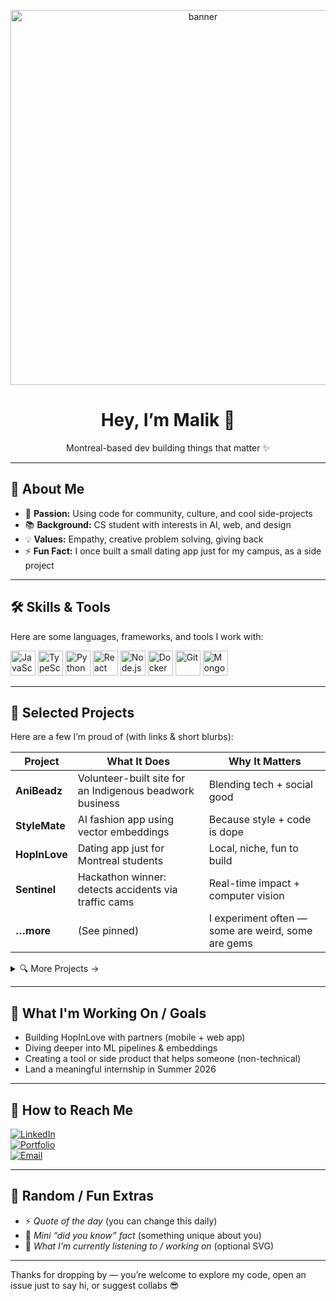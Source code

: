 <!-- Banner / Animated Header (optional) -->
<p align="center">
  <img width="600" src="https://capsule-render.vercel.app/api?type=waving&text=Malik%20The%20Dev&fontColor=FFFFFF&animation=fadeIn&color=gradient&height=120" alt="banner" />
</p>

<h1 align="center">Hey, I’m Malik 👋</h1>
<p align="center">Montreal-based dev building things that matter ✨</p>

---

## 🧩 About Me

- 🎯 **Passion:** Using code for community, culture, and cool side-projects  
- 📚 **Background:** CS student with interests in AI, web, and design  
- 💡 **Values:** Empathy, creative problem solving, giving back  
- ⚡ **Fun Fact:** I once built a small dating app just for my campus, as a side project  

---

## 🛠️ Skills & Tools

Here are some languages, frameworks, and tools I work with:

<p align="left">
  <img src="https://cdn.jsdelivr.net/gh/devicons/devicon/icons/javascript/javascript-original.svg" width="40" height="40" alt="JavaScript" />
  <img src="https://cdn.jsdelivr.net/gh/devicons/devicon/icons/typescript/typescript-original.svg" width="40" height="40" alt="TypeScript" />
  <img src="https://cdn.jsdelivr.net/gh/devicons/devicon/icons/python/python-original.svg" width="40" height="40" alt="Python" />
  <img src="https://cdn.jsdelivr.net/gh/devicons/devicon/icons/react/react-original.svg" width="40" height="40" alt="React" />
  <img src="https://cdn.jsdelivr.net/gh/devicons/devicon/icons/nodejs/nodejs-original.svg" width="40" height="40" alt="Node.js" />
  <img src="https://cdn.jsdelivr.net/gh/devicons/devicon/icons/docker/docker-original.svg" width="40" height="40" alt="Docker" />
  <img src="https://cdn.jsdelivr.net/gh/devicons/devicon/icons/git/git-original.svg" width="40" height="40" alt="Git" />
  <img src="https://cdn.jsdelivr.net/gh/devicons/devicon/icons/mongodb/mongodb-original.svg" width="40" height="40" alt="MongoDB" />
  <!-- Add more as you like -->
</p>

---

## 🚀 Selected Projects

Here are a few I’m proud of (with links & short blurbs):

| Project | What It Does | Why It Matters |
|---|---|---|
| **AniBeadz** | Volunteer-built site for an Indigenous beadwork business | Blending tech + social good |
| **StyleMate** | AI fashion app using vector embeddings | Because style + code is dope |
| **HopInLove** | Dating app just for Montreal students | Local, niche, fun to build |
| **Sentinel** | Hackathon winner: detects accidents via traffic cams | Real-time impact + computer vision |
| **…more** | (See pinned) | I experiment often — some are weird, some are gems |

<details>
<summary>🔍 More Projects →</summary>
- Lockscape — a security / puzzle game (Three.js)  
- Budget API — backend for tracking spending  
- Game experiments — Pong AI, Breakout clones, custom rendering  
- And a few weird side-projects nobody asked for 😄  
</details>

---

## 🎯 What I'm Working On / Goals

- Building HopInLove with partners (mobile + web app)  
- Diving deeper into ML pipelines & embeddings  
- Creating a tool or side product that helps someone (non-technical)  
- Land a meaningful internship in Summer 2026  

---

## 💬 How to Reach Me

[![LinkedIn](https://img.shields.io/badge/LinkedIn-blue?logo=linkedin&logoColor=white)](https://www.linkedin.com/in/YOUR_LINKEDIN)  
[![Portfolio](https://img.shields.io/badge/Portfolio-purple?logo=google-chrome&logoColor=white)](https://malikmakes.com/)  
[![Email](https://img.shields.io/badge/Email-D14836?logo=gmail&logoColor=white)](mailto:malik.shourbaji@gmail.com)

---

## 🧠 Random / Fun Extras

- ⚡ *Quote of the day* (you can change this daily)  
- 🧩 *Mini “did you know” fact* (something unique about you)  
- 🎵 *What I’m currently listening to / working on* (optional SVG)  

---

Thanks for dropping by — you’re welcome to explore my code, open an issue just to say hi, or suggest collabs 😎  
